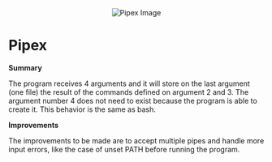 <div style="text-align: center;">
    <img src="https://www.42porto.com/wp-content/uploads/2024/08/42-Porto-Horizontal.png" alt="Pipex Image" style="max-width: 100%; height: auto;">
</div>


# Pipex


**Summary**


The program receives 4 arguments and it will store on the last argument (one file) the result of the commands defined on argument 2 and 3. The argument number 4 does not need to exist because the program is able to create it. This behavior is the same as bash.


**Improvements**  

The improvements to be made are to accept multiple pipes and handle more input errors, like the case of unset PATH before running the program.